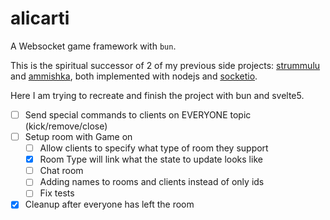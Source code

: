 # alicarti

A Websocket game framework with `bun`.


This is the spiritual successor of 2 of my previous side projects: [strummulu](https://github.com/vikkio88/strummulu) and [ammishka](https://github.com/vikkio88/ammishka), both implemented with nodejs and [socketio](https://socket.io/).

Here I am trying to recreate and finish the project with bun and svelte5.

- [ ] Send special commands to clients on EVERYONE topic (kick/remove/close)
- [ ] Setup room with Game on
    - [ ] Allow clients to specify what type of room they support
    - [x] Room Type will link what the state to update looks like
    - [ ] Chat room
    - [ ] Adding names to rooms and clients instead of only ids
    - [ ] Fix tests 
- [x] Cleanup after everyone has left the room